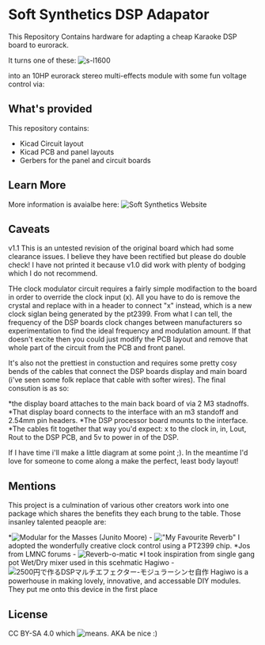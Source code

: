 # Soft Synthetics DSP Adapator
This Repository Contains hardware for adapting a cheap Karaoke DSP board to eurorack.

It turns one of these:
![s-l1600](https://github.com/Owen-Patrick/SoftSynthetics-DSP/assets/24224361/9b5cc46a-0e61-43e6-b041-3dde96d3d9aa)

into an 10HP eurorack stereo multi-effects module with some fun voltage control via:


## What's provided
This repository contains:
* Kicad Circuit layout
* Kicad PCB and panel layouts
* Gerbers for the panel and circuit boards

## Learn More
More information is avaialbe here: 
![Soft Synthetics Website](https://www.softsynthetics.com/DSP)

## Caveats
v1.1 This is an untested revision of the original board which had some clearance issues. I believe they have been rectified but please do double check! I have not printed it because v1.0 did work with plenty of bodging which I do not recommend.

THe clock modulator circuit requires a fairly simple modifaction to the board in order to override the clock input (x). All you have to do is remove the crystal and replace with in a header to connect "x" instead, which is a new clock siglan being generated by the pt2399. From what I can tell, the frequency of the DSP boards clock changes between manufacturers so experimentation to find the ideal frequency and modulation amount. If that doesn't excite then you could just modify the PCB layout and remove that whole part of the circuit from the PCB and front panel. 

It's also not the prettiest in constuction and requires some pretty cosy bends of the cables that connect the DSP boards display and main board (i've seen some folk replace that cable with softer wires). The final consution is as so:

*the display board attaches to the main back board of via 2 M3 stadnoffs.
*That display board connects to the interface with an m3 standoff and 2.54mm pin headers. 
*The DSP processor board mounts to the interface.
*The cables fit together that way you'd expect: x to the clock in, in, Lout, Rout to the DSP PCB, and 5v to power in of the DSP. 

If I have time i'll make a little diagram at some point ;). In the meantime I'd love for someone to come along a make the perfect, least body layout!


## Mentions 
This project is a culmination of various other creators work into one package which shares the benefits they each brung to the table. Those insanley talented peaople are:

*![Modular for the Masses (Junito Moore)](https://modularforthemasses.square.site/) - !["My Favourite Reverb"](https://drive.google.com/file/d/1UECoI_JlwZcMkhOlTTOBQnz6PQ_TMQOb/view)
        I adopted the wonderfully creative clock control using a PT2399 chip.
*Jos from LMNC forums - ![Reverb-o-matic](https://lookmumnocomputer.discourse.group/t/reverb-o-matic-100-fxs-reverbs/1856/3?page=2)
*I took inspiration from single gang pot Wet/Dry mixer used in this scehmatic
    Hagiwo - ![2500円で作るDSPマルチエフェクター-モジュラーシンセ自作](https://note.com/solder_state/n/nd9c984a9ab7a)
    Hagiwo is a powerhouse in making lovely, innovative, and accessable DIY modules. They put me onto this device in the first place



## License 
CC BY-SA 4.0
which ![means](https://creativecommons.org/licenses/by-sa/4.0/deed.en). AKA be nice :)
